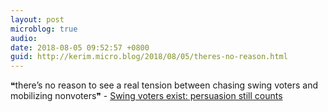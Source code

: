 ```yaml
---
layout: post
microblog: true
audio: 
date: 2018-08-05 09:52:57 +0800
guid: http://kerim.micro.blog/2018/08/05/theres-no-reason.html
---
```

❝there’s no reason to see a real tension between chasing swing voters and mobilizing nonvoters❞ - [Swing voters exist: persuasion still counts](https://www.vox.com/2018/7/23/17575768/swing-voters-exist)
